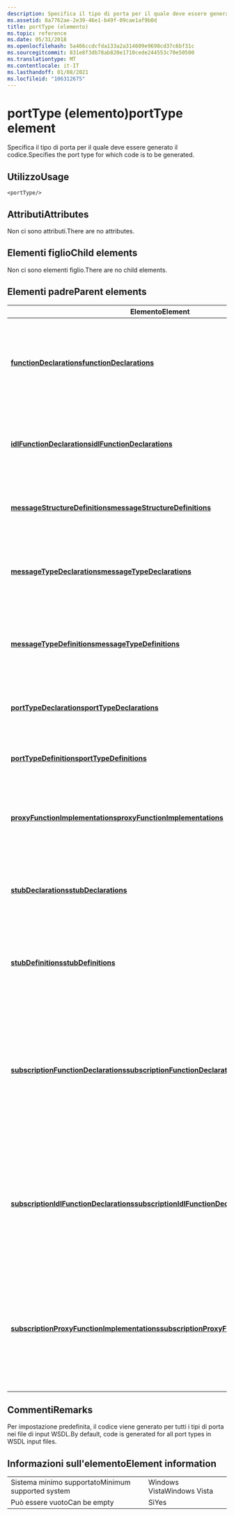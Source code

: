 ```yaml
---
description: Specifica il tipo di porta per il quale deve essere generato il codice.
ms.assetid: 8a7762ae-2e39-46e1-b49f-09cae1af9b0d
title: portType (elemento)
ms.topic: reference
ms.date: 05/31/2018
ms.openlocfilehash: 5a466ccdcfda133a2a314609e9698cd37c6bf31c
ms.sourcegitcommit: 831e8f3db78ab820e1710cede244553c70e50500
ms.translationtype: MT
ms.contentlocale: it-IT
ms.lasthandoff: 01/08/2021
ms.locfileid: "106312675"
---
```

# <a name="porttype-element"></a><span data-ttu-id="e3a24-103">portType (elemento)</span><span class="sxs-lookup"><span data-stu-id="e3a24-103">portType element</span></span>

<span data-ttu-id="e3a24-104">Specifica il tipo di porta per il quale deve essere generato il codice.</span><span class="sxs-lookup"><span data-stu-id="e3a24-104">Specifies the port type for which code is to be generated.</span></span>

## <a name="usage"></a><span data-ttu-id="e3a24-105">Utilizzo</span><span class="sxs-lookup"><span data-stu-id="e3a24-105">Usage</span></span>

``` syntax
<portType/>
```

## <a name="attributes"></a><span data-ttu-id="e3a24-106">Attributi</span><span class="sxs-lookup"><span data-stu-id="e3a24-106">Attributes</span></span>

<span data-ttu-id="e3a24-107">Non ci sono attributi.</span><span class="sxs-lookup"><span data-stu-id="e3a24-107">There are no attributes.</span></span>

## <a name="child-elements"></a><span data-ttu-id="e3a24-108">Elementi figlio</span><span class="sxs-lookup"><span data-stu-id="e3a24-108">Child elements</span></span>

<span data-ttu-id="e3a24-109">Non ci sono elementi figlio.</span><span class="sxs-lookup"><span data-stu-id="e3a24-109">There are no child elements.</span></span>

## <a name="parent-elements"></a><span data-ttu-id="e3a24-110">Elementi padre</span><span class="sxs-lookup"><span data-stu-id="e3a24-110">Parent elements</span></span>



| <span data-ttu-id="e3a24-111">Elemento</span><span class="sxs-lookup"><span data-stu-id="e3a24-111">Element</span></span>                                                                                                 | <span data-ttu-id="e3a24-112">Descrizione</span><span class="sxs-lookup"><span data-stu-id="e3a24-112">Description</span></span>                                                                                                                                   |
|---------------------------------------------------------------------------------------------------------|-----------------------------------------------------------------------------------------------------------------------------------------------|
| [<span data-ttu-id="e3a24-113">**functionDeclarations**</span><span class="sxs-lookup"><span data-stu-id="e3a24-113">**functionDeclarations**</span></span>](functiondeclarations.md)<br/>                                         | <span data-ttu-id="e3a24-114">Genera dichiarazioni di implementazione per le funzioni proxy per le operazioni del tipo di porta.</span><span class="sxs-lookup"><span data-stu-id="e3a24-114">Generates implementation declarations for proxy functions for port type operations.</span></span><br/> <br/>                                    |
| [<span data-ttu-id="e3a24-115">**idlFunctionDeclarations**</span><span class="sxs-lookup"><span data-stu-id="e3a24-115">**idlFunctionDeclarations**</span></span>](idlfunctiondeclarations.md)<br/>                                   | <span data-ttu-id="e3a24-116">Genera dichiarazioni IDL per le funzioni proxy per le operazioni del tipo di porta.</span><span class="sxs-lookup"><span data-stu-id="e3a24-116">Generates IDL declarations for proxy functions for port type operations.</span></span><br/> <br/>                                               |
| [<span data-ttu-id="e3a24-117">**messageStructureDefinitions**</span><span class="sxs-lookup"><span data-stu-id="e3a24-117">**messageStructureDefinitions**</span></span>](messagestructuredefinitions.md)<br/>                           | <span data-ttu-id="e3a24-118">Genera definizioni della struttura C per i tipi di messaggio.</span><span class="sxs-lookup"><span data-stu-id="e3a24-118">Generates C structure definitions for message types.</span></span><br/> <br/>                                                                   |
| [<span data-ttu-id="e3a24-119">**messageTypeDeclarations**</span><span class="sxs-lookup"><span data-stu-id="e3a24-119">**messageTypeDeclarations**</span></span>](messagetypedeclarations.md)<br/>                                   | <span data-ttu-id="e3a24-120">Genera dichiarazioni di costanti C per XML Schema tabelle per i tipi di messaggio.</span><span class="sxs-lookup"><span data-stu-id="e3a24-120">Generates C constant declarations for XML schema tables for message types.</span></span><br/> <br/>                                             |
| [<span data-ttu-id="e3a24-121">**messageTypeDefinitions**</span><span class="sxs-lookup"><span data-stu-id="e3a24-121">**messageTypeDefinitions**</span></span>](messagetypedefinitions.md)<br/>                                     | <span data-ttu-id="e3a24-122">Genera costanti C per XML Schema tabelle per i tipi di messaggio.</span><span class="sxs-lookup"><span data-stu-id="e3a24-122">Generates C constants for XML schema tables for message types.</span></span><br/> <br/>                                                         |
| [<span data-ttu-id="e3a24-123">**portTypeDeclarations**</span><span class="sxs-lookup"><span data-stu-id="e3a24-123">**portTypeDeclarations**</span></span>](porttypedeclarations.md)<br/>                                         | <span data-ttu-id="e3a24-124">Genera dichiarazioni di costanti C per i tipi di porta.</span><span class="sxs-lookup"><span data-stu-id="e3a24-124">Generates C constant declarations for port types.</span></span><br/> <br/>                                                                      |
| [<span data-ttu-id="e3a24-125">**portTypeDefinitions**</span><span class="sxs-lookup"><span data-stu-id="e3a24-125">**portTypeDefinitions**</span></span>](porttypedefinitions.md)<br/>                                           | <span data-ttu-id="e3a24-126">Genera costanti C per i tipi di porta.</span><span class="sxs-lookup"><span data-stu-id="e3a24-126">Generates C constants for port types.</span></span><br/> <br/>                                                                                  |
| [<span data-ttu-id="e3a24-127">**proxyFunctionImplementations**</span><span class="sxs-lookup"><span data-stu-id="e3a24-127">**proxyFunctionImplementations**</span></span>](proxyfunctionimplementations.md)<br/>                         | <span data-ttu-id="e3a24-128">Genera implementazioni per le funzioni proxy per le operazioni del tipo di porta.</span><span class="sxs-lookup"><span data-stu-id="e3a24-128">Generates implementations for proxy functions for port type operations.</span></span><br/> <br/>                                                |
| [<span data-ttu-id="e3a24-129">**stubDeclarations**</span><span class="sxs-lookup"><span data-stu-id="e3a24-129">**stubDeclarations**</span></span>](stubdeclarations.md)<br/>                                                 | <span data-ttu-id="e3a24-130">Genera dichiarazioni per le funzioni stub per le operazioni del tipo di porta.</span><span class="sxs-lookup"><span data-stu-id="e3a24-130">Generates declarations for stub functions for port type operations.</span></span><br/> <br/>                                                    |
| [<span data-ttu-id="e3a24-131">**stubDefinitions**</span><span class="sxs-lookup"><span data-stu-id="e3a24-131">**stubDefinitions**</span></span>](stubdefinitions.md)<br/>                                                   | <span data-ttu-id="e3a24-132">Genera implementazioni per le funzioni stub per le operazioni del tipo di porta.</span><span class="sxs-lookup"><span data-stu-id="e3a24-132">Generates implementations for stub functions for port type operations.</span></span><br/> <br/>                                                 |
| [<span data-ttu-id="e3a24-133">**subscriptionFunctionDeclarations**</span><span class="sxs-lookup"><span data-stu-id="e3a24-133">**subscriptionFunctionDeclarations**</span></span>](subscriptionfunctiondeclarations.md)<br/>                 | <span data-ttu-id="e3a24-134">Genera dichiarazioni di implementazione per le funzioni proxy di sottoscrizione e annullamento della sottoscrizione per le operazioni di notifica del tipo di porta.</span><span class="sxs-lookup"><span data-stu-id="e3a24-134">Generates implementation declarations for subscribe/unsubscribe proxy functions for port type notification operations.</span></span><br/> <br/> |
| [<span data-ttu-id="e3a24-135">**subscriptionIdlFunctionDeclarations**</span><span class="sxs-lookup"><span data-stu-id="e3a24-135">**subscriptionIdlFunctionDeclarations**</span></span>](subscriptionidlfunctiondeclarations.md)<br/>           | <span data-ttu-id="e3a24-136">Genera dichiarazioni IDL per le funzioni proxy di sottoscrizione e annullamento della sottoscrizione per le operazioni di notifica del tipo di porta.</span><span class="sxs-lookup"><span data-stu-id="e3a24-136">Generates IDL declarations for subscribe/unsubscribe proxy functions for port type notification operations.</span></span><br/> <br/>            |
| [<span data-ttu-id="e3a24-137">**subscriptionProxyFunctionImplementations**</span><span class="sxs-lookup"><span data-stu-id="e3a24-137">**subscriptionProxyFunctionImplementations**</span></span>](subscriptionproxyfunctionimplementations.md)<br/> | <span data-ttu-id="e3a24-138">Genera implementazioni per le funzioni proxy di sottoscrizione e annullamento della sottoscrizione per le operazioni di notifica del tipo di porta.</span><span class="sxs-lookup"><span data-stu-id="e3a24-138">Generates implementations for subscribe/unsubscribe proxy functions for port type notification operations.</span></span><br/> <br/>             |



## <a name="remarks"></a><span data-ttu-id="e3a24-139">Commenti</span><span class="sxs-lookup"><span data-stu-id="e3a24-139">Remarks</span></span>

<span data-ttu-id="e3a24-140">Per impostazione predefinita, il codice viene generato per tutti i tipi di porta nei file di input WSDL.</span><span class="sxs-lookup"><span data-stu-id="e3a24-140">By default, code is generated for all port types in WSDL input files.</span></span>

## <a name="element-information"></a><span data-ttu-id="e3a24-141">Informazioni sull'elemento</span><span class="sxs-lookup"><span data-stu-id="e3a24-141">Element information</span></span>



|                                     |               |
|-------------------------------------|---------------|
| <span data-ttu-id="e3a24-142">Sistema minimo supportato</span><span class="sxs-lookup"><span data-stu-id="e3a24-142">Minimum supported system</span></span><br/> | <span data-ttu-id="e3a24-143">Windows Vista</span><span class="sxs-lookup"><span data-stu-id="e3a24-143">Windows Vista</span></span> |
| <span data-ttu-id="e3a24-144">Può essere vuoto</span><span class="sxs-lookup"><span data-stu-id="e3a24-144">Can be empty</span></span>                        | <span data-ttu-id="e3a24-145">Sì</span><span class="sxs-lookup"><span data-stu-id="e3a24-145">Yes</span></span>           |



 

 




